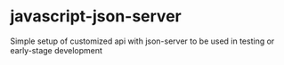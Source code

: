 # javascript-json-server
Simple setup of customized api with json-server to be used in testing or early-stage development
